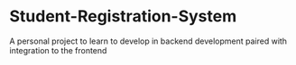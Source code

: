 # Student-Registration-System
A personal project to learn to develop in backend development paired with integration to the frontend
